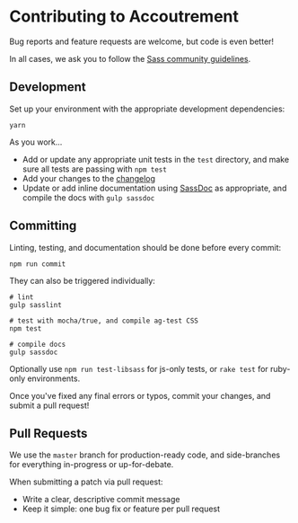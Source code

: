 Contributing to Accoutrement
============================

Bug reports and feature requests are welcome,
but code is even better!

In all cases,
we ask you to follow the
[Sass community guidelines](http://sass-lang.com/community-guidelines).


Development
-----------

Set up your environment
with the appropriate development dependencies:

```
yarn
```

As you work...

- Add or update any appropriate unit tests
  in the `test` directory,
  and make sure all tests are passing with `npm test`
- Add your changes to the [changelog](CHANGELOG.md)
- Update or add inline documentation
  using [SassDoc][sassdoc] as appropriate,
  and compile the docs with `gulp sassdoc`

[sassdoc]: http://sassdoc.com/


Committing
----------

Linting, testing, and documentation
should be done before every commit:

```
npm run commit
```

They can also be triggered individually:

```
# lint
gulp sasslint

# test with mocha/true, and compile ag-test CSS
npm test

# compile docs
gulp sassdoc
```

Optionally use `npm run test-libsass` for js-only tests,
or `rake test` for ruby-only environments.

Once you've fixed any final errors or typos,
commit your changes, and submit a pull request!


Pull Requests
-------------

We use the `master` branch for production-ready code,
and side-branches for everything in-progress
or up-for-debate.

When submitting a patch via pull request:

- Write a clear, descriptive commit message
- Keep it simple: one bug fix or feature per pull request
